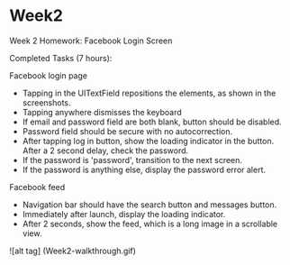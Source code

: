 Week2
=====

Week 2 Homework: Facebook Login Screen


Completed Tasks (7 hours):

Facebook login page
- Tapping in the UITextField repositions the elements, as shown in the screenshots.
- Tapping anywhere dismisses the keyboard
- If email and password field are both blank, button should be disabled.
- Password field should be secure with no autocorrection.
- After tapping log in button, show the loading indicator in the button. After a 2 second delay, check the password.
- If the password is 'password', transition to the next screen.
- If the password is anything else, display the password error alert.

Facebook feed
- Navigation bar should have the search button and messages button.
- Immediately after launch, display the loading indicator.
- After 2 seconds, show the feed, which is a long image in a scrollable view.

![alt tag] (Week2-walkthrough.gif)
